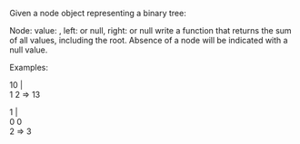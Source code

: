 Given a node object representing a binary tree:

Node:
  value: <int>,
  left: <Node> or null,
  right: <Node> or null
write a function that returns the sum of all values, including the root. Absence of a node will be indicated with a null value.

Examples:

10
| \
1  2
=> 13

1
| \
0  0
    \
     2
=> 3